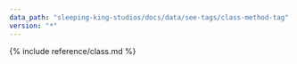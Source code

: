```yaml
---
data_path: "sleeping-king-studios/docs/data/see-tags/class-method-tag"
version: "*"
---
```


{% include reference/class.md %}
